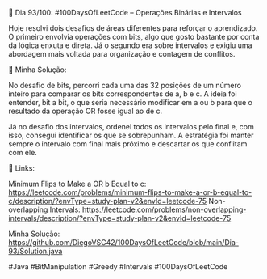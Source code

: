 🚀 Dia 93/100: #100DaysOfLeetCode – Operações Binárias e Intervalos

Hoje resolvi dois desafios de áreas diferentes para reforçar o aprendizado. O primeiro envolvia operações com bits, algo que gosto bastante por conta da lógica enxuta e direta. Já o segundo era sobre intervalos e exigiu uma abordagem mais voltada para organização e contagem de conflitos.

🌟 Minha Solução:

No desafio de bits, percorri cada uma das 32 posições de um número inteiro para comparar os bits correspondentes de a, b e c. A ideia foi entender, bit a bit, o que seria necessário modificar em a ou b para que o resultado da operação OR fosse igual ao de c.

Já no desafio dos intervalos, ordenei todos os intervalos pelo final e, com isso, consegui identificar os que se sobrepunham. A estratégia foi manter sempre o intervalo com final mais próximo e descartar os que conflitam com ele.

📌 Links:

Minimum Flips to Make a OR b Equal to c: https://leetcode.com/problems/minimum-flips-to-make-a-or-b-equal-to-c/description/?envType=study-plan-v2&envId=leetcode-75
Non-overlapping Intervals: https://leetcode.com/problems/non-overlapping-intervals/description/?envType=study-plan-v2&envId=leetcode-75

Minha Solução: https://github.com/DiegoVSC42/100DaysOfLeetCode/blob/main/Dia-93/Solution.java

#Java #BitManipulation #Greedy #Intervals #100DaysOfLeetCode
